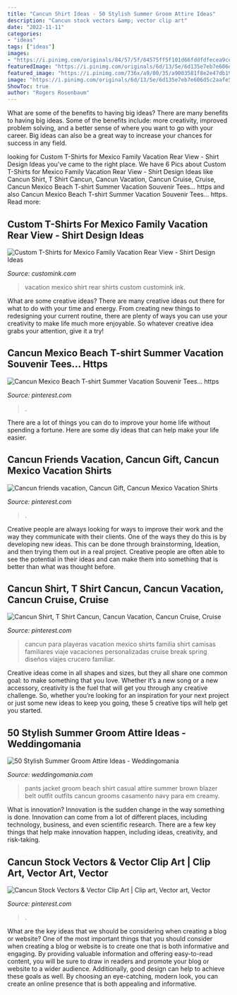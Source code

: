 ```yaml
---
title: "Cancun Shirt Ideas - 50 Stylish Summer Groom Attire Ideas"
description: "Cancun stock vectors &amp; vector clip art"
date: "2022-11-11"
categories:
- "ideas"
tags: ["ideas"]
images:
- "https://i.pinimg.com/originals/84/57/5f/84575ff5f101d66fddfdfecea9ced639.jpg"
featuredImage: "https://i.pinimg.com/originals/6d/13/5e/6d135e7eb7e606d5c2aafe5a2151ce75.jpg"
featured_image: "https://i.pinimg.com/736x/a9/00/35/a9003581f8e2e47db19b814be7060e87.jpg"
image: "https://i.pinimg.com/originals/6d/13/5e/6d135e7eb7e606d5c2aafe5a2151ce75.jpg"
ShowToc: true
author: "Rogers Rosenbaum"
---
```



What are some of the benefits to having big ideas?
There are many benefits to having big ideas. Some of the benefits include: more creativity, improved problem solving, and a better sense of where you want to go with your career. Big ideas can also be a great way to increase your chances for success in any field.

	

		
looking for Custom T-Shirts for Mexico Family Vacation Rear View - Shirt Design Ideas you've came to the right place. We have 6 Pics about Custom T-Shirts for Mexico Family Vacation Rear View - Shirt Design Ideas like Cancun Shirt, T Shirt Cancun, Cancun Vacation, Cancun Cruise, Cruise, Cancun Mexico Beach T-shirt Summer Vacation Souvenir Tees... https and also Cancun Mexico Beach T-shirt Summer Vacation Souvenir Tees... https. Read more:
		
    
## Custom T-Shirts For Mexico Family Vacation Rear View - Shirt Design Ideas

<img loading=lazy src="https://s3.amazonaws.com/customink-iotw-east-prod/images/20924/large/Yellow_shirt_bums.JPG?1425364259" onerror="this.onerror=null;this.src='https://tse1.mm.bing.net/th?id=OIP.MQWK799vDEYmit8QNobI-AHaFj&amp;pid=15.1';" alt="Custom T-Shirts for Mexico Family Vacation Rear View - Shirt Design Ideas">

_Source: customink.com_

>vacation mexico shirt rear shirts custom customink ink. 

	

What are some creative ideas?
There are many creative ideas out there for what to do with your time and energy. From creating new things to redesigning your current routine, there are plenty of ways you can use your creativity to make life much more enjoyable. So whatever creative idea grabs your attention, give it a try!

    
## Cancun Mexico Beach T-shirt Summer Vacation Souvenir Tees... Https

<img loading=lazy src="https://i.pinimg.com/originals/84/57/5f/84575ff5f101d66fddfdfecea9ced639.jpg" onerror="this.onerror=null;this.src='https://tse1.mm.bing.net/th?id=OIP.xNV8yfDwKacp6ofCxYJ0GAHaG7&amp;pid=15.1';" alt="Cancun Mexico Beach T-shirt Summer Vacation Souvenir Tees... https">

_Source: pinterest.com_

>. 

	

There are a lot of things you can do to improve your home life without spending a fortune. Here are some diy ideas that can help make your life easier.

    
## Cancun Friends Vacation, Cancun Gift, Cancun Mexico Vacation Shirts

<img loading=lazy src="https://i.pinimg.com/736x/a9/00/35/a9003581f8e2e47db19b814be7060e87.jpg" onerror="this.onerror=null;this.src='https://tse3.mm.bing.net/th?id=OIP.QNPbwySJcha_YWVBAHLtmwHaFf&amp;pid=15.1';" alt="Cancun friends vacation, Cancun Gift, Cancun Mexico Vacation Shirts">

_Source: pinterest.com_

>. 

	

Creative people are always looking for ways to improve their work and the way they communicate with their clients. One of the ways they do this is by developing new ideas. This can be done through brainstorming, Ideation, and then trying them out in a real project. Creative people are often able to see the potential in their ideas and can make them into something that is better than what was thought before.

    
## Cancun Shirt, T Shirt Cancun, Cancun Vacation, Cancun Cruise, Cruise

<img loading=lazy src="https://i.pinimg.com/originals/f3/ad/c6/f3adc648d7daf928e1cc55b8d3bff7d3.jpg" onerror="this.onerror=null;this.src='https://tse1.mm.bing.net/th?id=OIP.wyvK6pr83V8W-hYOay_-1QHaFj&amp;pid=15.1';" alt="Cancun Shirt, T Shirt Cancun, Cancun Vacation, Cancun Cruise, Cruise">

_Source: pinterest.com_

>cancun para playeras vacation mexico shirts familia shirt camisas familiares viaje vacaciones personalizadas cruise break spring diseños viajes crucero familiar. 

	

Creative ideas come in all shapes and sizes, but they all share one common goal: to make something that you love. Whether it’s a new song or a new accessory, creativity is the fuel that will get you through any creative challenge. So, whether you’re looking for an inspiration for your next project or just some new ideas to keep you going, these 5 creative tips will help get you started.

    
## 50 Stylish Summer Groom Attire Ideas - Weddingomania

<img loading=lazy src="https://i.weddingomania.com/2014/04/a-chic-beach-grooms-outfit-with-a-bold-blue-blazer-a-white-shirt-creamy-pants-and-a-brown-belt.jpg" onerror="this.onerror=null;this.src='https://tse4.mm.bing.net/th?id=OIP.xGMa_cIZ4__kihx9o4hklQHaK5&amp;pid=15.1';" alt="50 Stylish Summer Groom Attire Ideas - Weddingomania">

_Source: weddingomania.com_

>pants jacket groom beach shirt casual attire summer brown blazer belt outfit outfits cancun grooms casamento navy para em creamy. 

	

What is innovation?
Innovation is the sudden change in the way something is done. Innovation can come from a lot of different places, including technology, business, and even scientific research. There are a few key things that help make innovation happen, including ideas, creativity, and risk-taking.

    
## Cancun Stock Vectors &amp; Vector Clip Art | Clip Art, Vector Art, Vector

<img loading=lazy src="https://i.pinimg.com/originals/6d/13/5e/6d135e7eb7e606d5c2aafe5a2151ce75.jpg" onerror="this.onerror=null;this.src='https://tse3.mm.bing.net/th?id=OIP.18I2DEEXYfuDaLsrT2PvRgAAAA&amp;pid=15.1';" alt="Cancun Stock Vectors &amp; Vector Clip Art | Clip art, Vector art, Vector">

_Source: pinterest.com_

>. 

	

What are the key ideas that we should be considering when creating a blog or website?
One of the most important things that you should consider when creating a blog or website is to create one that is both informative and engaging. By providing valuable information and offering easy-to-read content, you will be sure to draw in readers and promote your blog or website to a wider audience. Additionally, good design can help to achieve these goals as well. By choosing an eye-catching, modern look, you can create an online presence that is both appealing and informative.

